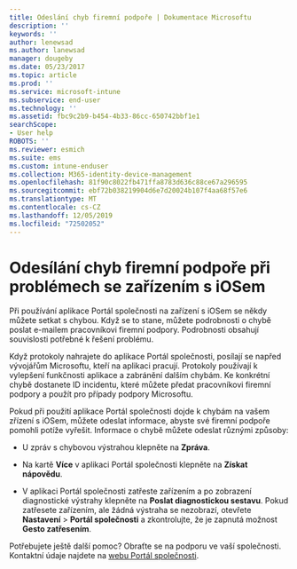 ```yaml
---
title: Odeslání chyb firemní podpoře | Dokumentace Microsoftu
description: ''
keywords: ''
author: lenewsad
ms.author: lanewsad
manager: dougeby
ms.date: 05/23/2017
ms.topic: article
ms.prod: ''
ms.service: microsoft-intune
ms.subservice: end-user
ms.technology: ''
ms.assetid: fbc9c2b9-b454-4b33-86cc-650742bbf1e1
searchScope:
- User help
ROBOTS: ''
ms.reviewer: esmich
ms.suite: ems
ms.custom: intune-enduser
ms.collection: M365-identity-device-management
ms.openlocfilehash: 81f90c8022fb471ffa8783d636c88ce67a296595
ms.sourcegitcommit: ebf72b038219904d6e7d20024b107f4aa68f57e6
ms.translationtype: MT
ms.contentlocale: cs-CZ
ms.lasthandoff: 12/05/2019
ms.locfileid: "72502052"
---
```

# <a name="send-errors-to-your-company-support-for-issues-with-your-ios-device"></a>Odesílání chyb firemní podpoře při problémech se zařízením s iOSem
Při používání aplikace Portál společnosti na zařízení s iOSem se někdy můžete setkat s chybou. Když se to stane, můžete podrobnosti o chybě poslat e-mailem pracovníkovi firemní podpory. Podrobnosti obsahují souvislosti potřebné k řešení problému.

Když protokoly nahrajete do aplikace Portál společnosti, posílají se napřed vývojářům Microsoftu, kteří na aplikaci pracují. Protokoly používají k vylepšení funkčnosti aplikace a zabránění dalším chybám. Ke konkrétní chybě dostanete ID incidentu, které můžete předat pracovníkovi firemní podpory a použít pro případy podpory Microsoftu.

Pokud při použití aplikace Portál společnosti dojde k chybám na vašem zřízení s iOSem, můžete odeslat informace, abyste své firemní podpoře pomohli potíže vyřešit. Informace o chybě můžete odeslat různými způsoby:

- U zpráv s chybovou výstrahou klepněte na **Zpráva**.

- Na kartě **Více** v aplikaci Portál společnosti klepněte na **Získat nápovědu**.

- V aplikaci Portál společnosti zatřeste zařízením a po zobrazení diagnostické výstrahy klepněte na **Poslat diagnostickou sestavu**. Pokud zatřesete zařízením, ale žádná výstraha se nezobrazí, otevřete **Nastavení** > **Portál společnosti** a zkontrolujte, že je zapnutá možnost **Gesto zatřesením**.

Potřebujete ještě další pomoc? Obraťte se na podporu ve vaší společnosti. Kontaktní údaje najdete na [webu Portál společnosti](https://go.microsoft.com/fwlink/?linkid=2010980).
